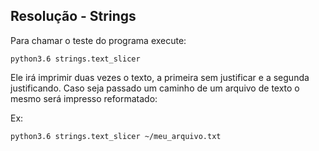 ## Resolução - Strings

Para chamar o teste do programa execute:

`python3.6 strings.text_slicer`

Ele irá imprimir duas vezes o texto, a primeira sem justificar e a segunda justificando. Caso seja passado um caminho de um arquivo de texto o mesmo será impresso reformatado:

Ex:

`python3.6 strings.text_slicer ~/meu_arquivo.txt`